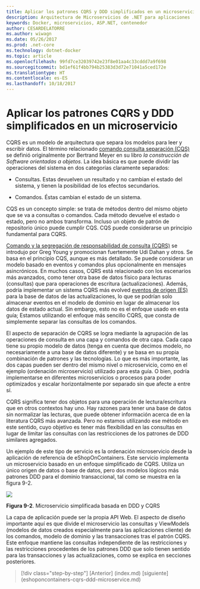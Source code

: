 ```yaml
---
title: Aplicar los patrones CQRS y DDD simplificados en un microservicio
description: Arquitectura de Microservicios de .NET para aplicaciones .NET en contenedores | Aplicar los patrones CQRS y DDD simplificados en un microservicio
keywords: Docker, microservicios, ASP.NET, contenedor
author: CESARDELATORRE
ms.author: wiwagn
ms.date: 05/26/2017
ms.prod: .net-core
ms.technology: dotnet-docker
ms.topic: article
ms.openlocfilehash: 99fd7ce32039742e23f8e01aa4c33cddd7a9f698
ms.sourcegitcommit: bd1ef61f4bb794b25383d3d72e71041a5ced172e
ms.translationtype: HT
ms.contentlocale: es-ES
ms.lasthandoff: 10/18/2017
---
```

# <a name="applying-simplified-cqrs-and-ddd-patterns-in-a-microservice"></a>Aplicar los patrones CQRS y DDD simplificados en un microservicio

CQRS es un modelo de arquitectura que separa los modelos para leer y escribir datos. El término relacionado [comando consulta separación (CQS)](https://martinfowler.com/bliki/CommandQuerySeparation.html) se definió originalmente por Bertrand Meyer en su libro *la construcción de Software orientadas a objetos*. La idea básica es que puede dividir las operaciones del sistema en dos categorías claramente separados:

-   Consultas. Estas devuelven un resultado y no cambian el estado del sistema, y tienen la posibilidad de los efectos secundarios.

-   Comandos. Éstas cambian el estado de un sistema.

CQS es un concepto simple: se trata de métodos dentro del mismo objeto que se va a consultas o comandos. Cada método devuelve el estado o estado, pero no ambos transforma. Incluso un objeto de patrón de repositorio único puede cumplir CQS. CQS puede considerarse un principio fundamental para CQRS.

[Comando y la segregación de responsabilidad de consulta (CQRS)](https://martinfowler.com/bliki/CQRS.html) se introdujo por Greg Young y promocionan fuertemente Udi Dahan y otros. Se basa en el principio CQS, aunque es más detallado. Se puede considerar un modelo basado en eventos y comandos plus opcionalmente en mensajes asincrónicos. En muchos casos, CQRS está relacionado con los escenarios más avanzados, como tener otra base de datos físico para lecturas (consultas) que para operaciones de escritura (actualizaciones). Además, podría implementar un sistema CQRS más evolved [eventos de origen (ES)](http://codebetter.com/gregyoung/2010/02/20/why-use-event-sourcing/) para la base de datos de las actualizaciones, lo que se podrían solo almacenar eventos en el modelo de dominio en lugar de almacenar los datos de estado actual. Sin embargo, esto no es el enfoque usado en esta guía; Estamos utilizando el enfoque más sencillo CQRS, que consta de simplemente separar las consultas de los comandos.

El aspecto de separación de CQRS se logra mediante la agrupación de las operaciones de consulta en una capa y comandos de otra capa. Cada capa tiene su propio modelo de datos (tenga en cuenta que decimos modelo, no necesariamente a una base de datos diferente) y se basa en su propia combinación de patrones y las tecnologías. Lo que es más importante, las dos capas pueden ser dentro del mismo nivel o microservicio, como en el ejemplo (ordenación microservicio) utilizado para esta guía. O bien, podría implementarse en diferentes microservicios o procesos para poder optimizados y escalar horizontalmente por separado sin que afecte a entre sí.

CQRS significa tener dos objetos para una operación de lectura/escritura que en otros contextos hay uno. Hay razones para tener una base de datos sin normalizar las lecturas, que puede obtener información acerca de en la literatura CQRS más avanzada. Pero no estamos utilizando ese método en este sentido, cuyo objetivo es tener más flexibilidad en las consultas en lugar de limitar las consultas con las restricciones de los patrones de DDD similares agregados.

Un ejemplo de este tipo de servicio es la ordenación microservicio desde la aplicación de referencia de eShopOnContainers. Este servicio implementa un microservicio basado en un enfoque simplificado de CQRS. Utiliza un único origen de datos o base de datos, pero dos modelos lógicos más patrones DDD para el dominio transaccional, tal como se muestra en la figura 9-2.

![](./media/image2.png)

**Figura 9-2**. Microservicio simplificada basada en DDD y CQRS

La capa de aplicación puede ser la propia API Web. El aspecto de diseño importante aquí es que divide el microservicio las consultas y ViewModels (modelos de datos creados especialmente para las aplicaciones cliente) de los comandos, modelo de dominio y las transacciones tras el patrón CQRS. Este enfoque mantiene las consultas independiente de las restricciones y las restricciones procedentes de los patrones DDD que solo tienen sentido para las transacciones y las actualizaciones, como se explica en secciones posteriores.


>[!div class="step-by-step"]
[Anterior] (index.md) [siguiente] (eshoponcontainers-cqrs-ddd-microservice.md)

